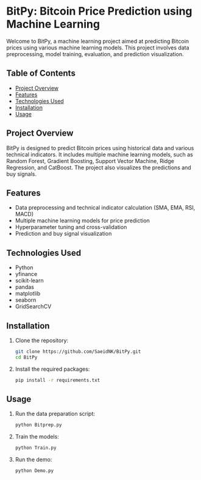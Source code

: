 # BitPy: Bitcoin Price Prediction using Machine Learning

Welcome to BitPy, a machine learning project aimed at predicting Bitcoin prices using various machine learning models. This project involves data preprocessing, model training, evaluation, and prediction visualization.

## Table of Contents

- [Project Overview](#project-overview)
- [Features](#features)
- [Technologies Used](#technologies-used)
- [Installation](#installation)
- [Usage](#usage)

## Project Overview

BitPy is designed to predict Bitcoin prices using historical data and various technical indicators. It includes multiple machine learning models, such as Random Forest, Gradient Boosting, Support Vector Machine, Ridge Regression, and CatBoost. The project also visualizes the predictions and buy signals.

## Features

- Data preprocessing and technical indicator calculation (SMA, EMA, RSI, MACD)
- Multiple machine learning models for price prediction
- Hyperparameter tuning and cross-validation
- Prediction and buy signal visualization

## Technologies Used

- Python
- yfinance
- scikit-learn
- pandas
- matplotlib
- seaborn
- GridSearchCV

## Installation

1. Clone the repository:
    ```bash
    git clone https://github.com/SaeidNK/BitPy.git
    cd BitPy
    ```

2. Install the required packages:
    ```bash
    pip install -r requirements.txt
    ```

## Usage

1. Run the data preparation script:
    ```bash
    python Bitprep.py
    ```

2. Train the models:
    ```bash
    python Train.py
    ```

3. Run the demo:
    ```bash
    python Demo.py
    ```

